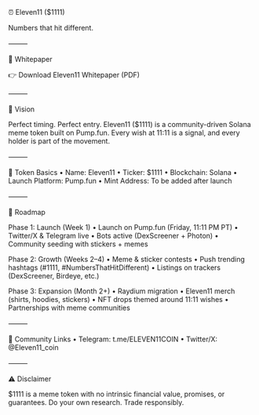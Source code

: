 ⏰ Eleven11 ($1111)

Numbers that hit different.

⸻

📑 Whitepaper

👉 Download Eleven11 Whitepaper (PDF)

⸻

🔹 Vision

Perfect timing. Perfect entry. Eleven11 ($1111) is a community-driven Solana meme token built on Pump.fun. Every wish at 11:11 is a signal, and every holder is part of the movement.

⸻

🔹 Token Basics
	•	Name: Eleven11
	•	Ticker: $1111
	•	Blockchain: Solana
	•	Launch Platform: Pump.fun
	•	Mint Address: To be added after launch

⸻

🔹 Roadmap

Phase 1: Launch (Week 1)
	•	Launch on Pump.fun (Friday, 11:11 PM PT)
	•	Twitter/X & Telegram live
	•	Bots active (DexScreener + Photon)
	•	Community seeding with stickers + memes

Phase 2: Growth (Weeks 2–4)
	•	Meme & sticker contests
	•	Push trending hashtags (#1111, #NumbersThatHitDifferent)
	•	Listings on trackers (DexScreener, Birdeye, etc.)

Phase 3: Expansion (Month 2+)
	•	Raydium migration
	•	Eleven11 merch (shirts, hoodies, stickers)
	•	NFT drops themed around 11:11 wishes
	•	Partnerships with meme communities

⸻

🔹 Community Links
	•	Telegram: t.me/ELEVEN11COIN
	•	Twitter/X: @Eleven11_coin

⸻

⚠️ Disclaimer

$1111 is a meme token with no intrinsic financial value, promises, or guarantees. Do your own research. Trade responsibly.
